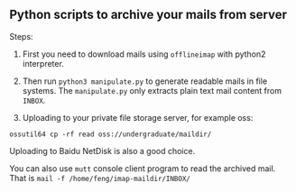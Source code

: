 ## Python scripts to archive your mails from server

Steps:
1. First you need to download mails using `offlineimap` with python2 interpreter.

2. Then run `python3 manipulate.py` to generate readable mails in file systems. The `manipulate.py` only extracts plain text mail content from `INBOX`.


3. Uploading to your private file storage server, for example oss:
```shell
ossutil64 cp -rf read oss://undergraduate/maildir/
```
   Uploading to Baidu NetDisk is also a good choice.

You can also use `mutt` console client program to
read the archived mail. That is `mail -f /home/feng/imap-maildir/INBOX/`
